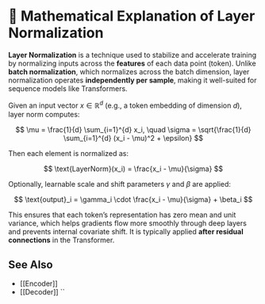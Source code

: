 # 🧮 Mathematical Explanation of Layer Normalization

**Layer Normalization** is a technique used to stabilize and accelerate training by normalizing inputs across the **features** of each data point (token). 
Unlike **batch normalization**, which normalizes across the batch dimension, layer normalization operates **independently per sample**, making it well-suited for sequence models like Transformers.

Given an input vector $x \in \mathbb{R}^d$ (e.g., a token embedding of dimension $d$), layer norm computes:

$$
\mu = \frac{1}{d} \sum_{i=1}^{d} x_i, \quad
\sigma = \sqrt{\frac{1}{d} \sum_{i=1}^{d} (x_i - \mu)^2 + \epsilon}
$$

Then each element is normalized as:

$$
\text{LayerNorm}(x_i) = \frac{x_i - \mu}{\sigma}
$$

Optionally, learnable scale and shift parameters $\gamma$ and $\beta$ are applied:

$$
\text{output}_i = \gamma_i \cdot \frac{x_i - \mu}{\sigma} + \beta_i
$$

This ensures that each token’s representation has zero mean and unit variance, which helps gradients flow more smoothly through deep layers and prevents internal covariate shift. It is typically applied **after residual connections** in the Transformer.

## See Also
- [[Encoder]]
- [[Decoder]]
``